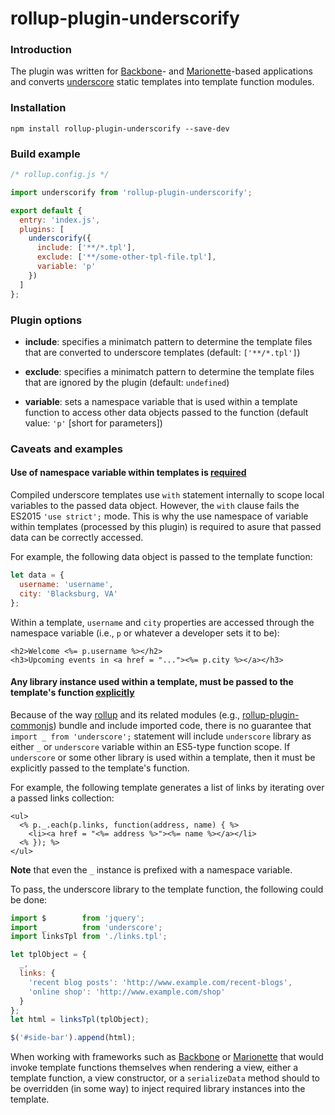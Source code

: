 # rollup-plugin-underscorify

### Introduction

The plugin was written for [Backbone]- and [Marionette]-based applications and 
converts [underscore]&nbsp;static templates into template function modules.

### Installation

`npm install rollup-plugin-underscorify --save-dev`

### Build example

```javascript
/* rollup.config.js */

import underscorify from 'rollup-plugin-underscorify';

export default {
  entry: 'index.js',
  plugins: [
    underscorify({
      include: ['**/*.tpl'],
      exclude: ['**/some-other-tpl-file.tpl'],
      variable: 'p'
    })
  ]
};
```

### Plugin options

* **include**: specifies a minimatch pattern to determine the template files 
that are converted to underscore templates (default: `['**/*.tpl']`)

* **exclude**: specifies a minimatch pattern to determine the template files
that are ignored by the plugin (default: `undefined`)

* **variable**: sets a namespace variable that is used within a template 
function to access other data objects passed to the function (default value: 
`'p'` [short for parameters])

### Caveats and examples

#### Use of namespace variable within templates is <u>required</u>

Compiled underscore templates use `with` statement internally to scope local 
variables to the passed data object.  However, the `with` clause fails the 
ES2015 `'use strict';` mode.  This is why the use namespace of variable within 
templates (processed by this plugin) is required to asure that passed data can 
be correctly accessed.

For example, the following data object is passed to the template function:

```javascript
let data = {
  username: 'username',
  city: 'Blacksburg, VA'
};
```

Within a template, `username` and `city` properties are accessed through the 
namespace variable (i.e., `p` or whatever a developer sets it to be):

```tpl
<h2>Welcome <%= p.username %></h2>
<h3>Upcoming events in <a href = "..."><%= p.city %></a></h3>
```

#### Any library instance used within a template, must be passed to the template's function <u>explicitly</u>

Because of the way [rollup]&nbsp;and its related modules (e.g., 
[rollup-plugin-commonjs]) bundle and include imported code, there is no 
guarantee that `import _ from 'underscore';` statement will include `underscore`
library as either `_` or `underscore` variable within an ES5-type function
scope.  If `underscore` or some other library is used within a template, then
it must be explicitly passed to the template's function.

For example, the following template generates a list of links by iterating over
a passed links collection:

```tpl
<ul>
  <% p._.each(p.links, function(address, name) { %>
    <li><a href = "<%= address %>"><%= name %></a></li>
  <% }); %>
</ul>
```
**Note** that even the `_` instance is prefixed with a namespace variable.

To pass, the underscore library to the template function, the following could be 
done:

```javascript
import $        from 'jquery';
import _        from 'underscore';
import linksTpl from './links.tpl';

let tplObject = {
  _,
  links: {
    'recent blog posts': 'http://www.example.com/recent-blogs',
    'online shop': 'http://www.example.com/shop'
  }
};
let html = linksTpl(tplObject);

$('#side-bar').append(html);
```

When working with frameworks such as [Backbone]&nbsp;or [Marionette]&nbsp;that 
would invoke template functions themselves when rendering a view, either a 
template function, a view constructor, or a `serializeData` method should to be 
overridden (in some way) to inject required library instances into the template.

[Backbone]: http://backbonejs.org/
[Marionette]: http://marionettejs.com/
[underscore]: http://underscorejs.com/
[rollup]: http://rollupjs.org/
[rollup-plugin-commonjs]: https://github.com/rollup/rollup-plugin-commonjs
